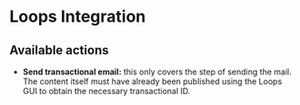 # Loops Integration

## Available actions

- **Send transactional email:** this only covers the step of sending the mail. The content itself must have already been published using the Loops GUI to obtain the necessary transactional ID.
